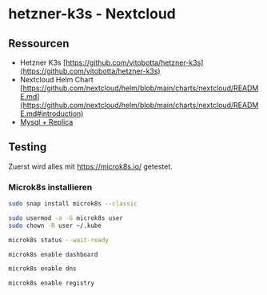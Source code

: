 # hetzner-k3s - Nextcloud

## Ressourcen

- Hetzner K3s [https://github.com/vitobotta/hetzner-k3s](https://github.com/vitobotta/hetzner-k3s)
- Nextcloud Helm Chart [https://github.com/nextcloud/helm/blob/main/charts/nextcloud/README.md](https://github.com/nextcloud/helm/blob/main/charts/nextcloud/README.md#introduction)
- [Mysql + Replica](https://kubernetes.io/docs/tasks/run-application/run-replicated-stateful-application/)

## Testing

Zuerst wird alles mit https://microk8s.io/ getestet.

### Microk8s installieren

```bash
sudo snap install microk8s --classic

sudo usermod -a -G microk8s user
sudo chown -R user ~/.kube

microk8s status --wait-ready

microk8s enable dashboard

microk8s enable dns

microk8s enable registry
```

